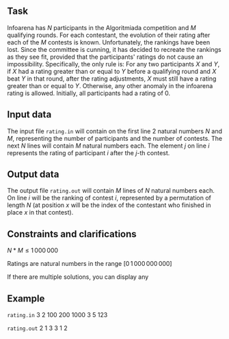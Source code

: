 ## Task

Infoarena has $N$ participants in the Algoritmiada competition and $M$ qualifying rounds. For each contestant, the evolution of their rating after each of the $M$ contests is known. Unfortunately, the rankings have been lost. Since the committee is cunning, it has decided to recreate the rankings as they see fit, provided that the participants' ratings do not cause an impossibility. Specifically, the only rule is: For any two participants $X$ and $Y$, if $X$ had a rating greater than or equal to $Y$ before a qualifying round and $X$ beat $Y$ in that round, after the rating adjustments, $X$ must still have a rating greater than or equal to $Y$. Otherwise, any other anomaly in the infoarena rating is allowed. Initially, all participants had a rating of $0$.

## Input data

The input file `rating.in` will contain on the first line 2 natural numbers $N$ and $M$, representing the number of participants and the number of contests. The next $N$ lines will contain $M$ natural numbers each. The element $j$ on line $i$ represents the rating of participant $i$ after the $j$-th contest.

## Output data

The output file `rating.out` will contain $M$ lines of $N$ natural numbers each. On line $i$ will be the ranking of contest $i$, represented by a permutation of length $N$ (at position $x$ will be the index of the contestant who finished in place $x$ in that contest).

## Constraints and clarifications

$N * M \leq 1\,000\,000$

Ratings are natural numbers in the range $[0\, 1\,000\,000\,000]$

If there are multiple solutions, you can display any

## Example

`rating.in`
3 2
100 200 1000
3 5 123

`rating.out`
2 1 3
3 1 2
